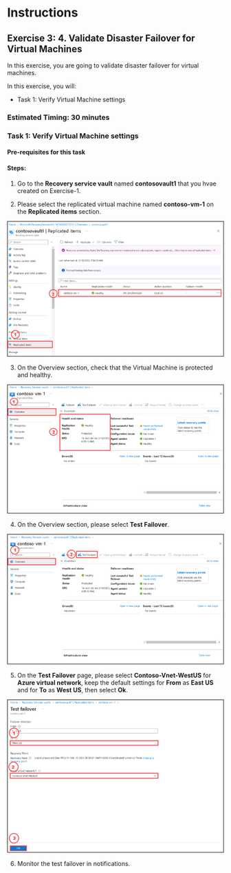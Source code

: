 # Instructions

## Exercise 3: 4.	Validate Disaster Failover for Virtual Machines

In this exercise, you are going to validate disaster failover for virtual machines. 

In this exercise, you will:

+ Task 1: Verify Virtual Machine settings


### Estimated Timing: 30 minutes

### Task 1: Verify Virtual Machine settings



#### Pre-requisites for this task



#### Steps:

1. Go to the **Recovery service vault** named **contosovault1** that you hvae created on Exercise-1.

2. Please select the replicated virtual machine named **contoso-vm-1** on the **Replicated items** section.

![img](../media/ver1.png)

3. On the Overview section, check that the Virtual Machine is protected and healthy.

![img](../media/ver2.png)

4. On the Overview section, please select **Test Failover**.

![img](../media/ver3.png)

5. On the **Test Failover** page, please select **Contoso-Vnet-WestUS** for **Azure virtual network**, keep the default settings for **From** as **East US** and for **To** as **West US**, then select **Ok**.

![img](../media/ver4.png)

6. Monitor the test failover in notifications.

















  
